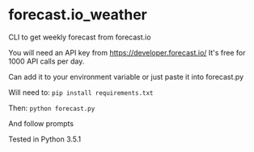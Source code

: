 # forecast.io_weather

CLI to get weekly forecast from forecast.io

You will need an API key from https://developer.forecast.io/
It's free for 1000 API calls per day.

Can add it to your environment variable or just paste it into forecast.py

Will need to:
`pip install requirements.txt`

Then:
`python forecast.py`

And follow prompts

Tested in Python 3.5.1

